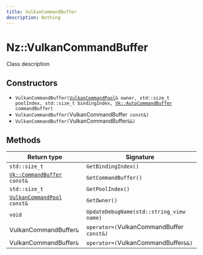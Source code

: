 ```yaml
---
title: VulkanCommandBuffer
description: Nothing
---
```


# Nz::VulkanCommandBuffer

Class description

## Constructors

- `VulkanCommandBuffer(`[`VulkanCommandPool`](documentation/generated/VulkanRenderer/VulkanCommandPool.md)`& owner, std::size_t poolIndex, std::size_t bindingIndex, `[`Vk::AutoCommandBuffer`](documentation/generated/VulkanRenderer/Vk.AutoCommandBuffer.md)` commandBuffer)`
- `VulkanCommandBuffer(`VulkanCommandBuffer` const&)`
- `VulkanCommandBuffer(`VulkanCommandBuffer`&&)`

## Methods

| Return type | Signature |
| ----------- | --------- |
| `std::size_t` | `GetBindingIndex()` |
| [`Vk::CommandBuffer`](documentation/generated/VulkanRenderer/Vk.CommandBuffer.md)` const&` | `GetCommandBuffer()` |
| `std::size_t` | `GetPoolIndex()` |
| [`VulkanCommandPool`](documentation/generated/VulkanRenderer/VulkanCommandPool.md)` const&` | `GetOwner()` |
| `void` | `UpdateDebugName(std::string_view name)` |
| VulkanCommandBuffer`&` | `operator=(`VulkanCommandBuffer` const&)` |
| VulkanCommandBuffer`&` | `operator=(`VulkanCommandBuffer`&&)` |
